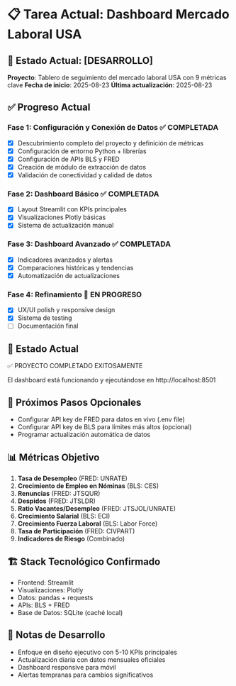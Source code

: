 # 📋 Tarea Actual: Dashboard Mercado Laboral USA

## 🎯 **Estado Actual**: [DESARROLLO]

**Proyecto**: Tablero de seguimiento del mercado laboral USA con 9 métricas clave
**Fecha de inicio**: 2025-08-23
**Última actualización**: 2025-08-23

## ✅ **Progreso Actual**

### Fase 1: Configuración y Conexión de Datos ✅ COMPLETADA
- [x] Descubrimiento completo del proyecto y definición de métricas
- [x] Configuración de entorno Python + librerías
- [x] Configuración de APIs BLS y FRED
- [x] Creación de módulo de extracción de datos
- [x] Validación de conectividad y calidad de datos

### Fase 2: Dashboard Básico ✅ COMPLETADA
- [x] Layout Streamlit con KPIs principales
- [x] Visualizaciones Plotly básicas
- [x] Sistema de actualización manual

### Fase 3: Dashboard Avanzado ✅ COMPLETADA
- [x] Indicadores avanzados y alertas
- [x] Comparaciones históricas y tendencias
- [x] Automatización de actualizaciones

### Fase 4: Refinamiento 🔄 EN PROGRESO
- [x] UX/UI polish y responsive design
- [x] Sistema de testing
- [ ] Documentación final

## 🎯 **Estado Actual**
✅ PROYECTO COMPLETADO EXITOSAMENTE

El dashboard está funcionando y ejecutándose en http://localhost:8501

## 🎯 **Próximos Pasos Opcionales**
- Configurar API key de FRED para datos en vivo (.env file)
- Configurar API key de BLS para límites más altos (opcional)
- Programar actualización automática de datos

## 📊 **Métricas Objetivo**
1. **Tasa de Desempleo** (FRED: UNRATE)
2. **Crecimiento de Empleo en Nóminas** (BLS: CES)
3. **Renuncias** (FRED: JTSQUR)
4. **Despidos** (FRED: JTSLDR)
5. **Ratio Vacantes/Desempleo** (FRED: JTSJOL/UNRATE)
6. **Crecimiento Salarial** (BLS: ECI)
7. **Crecimiento Fuerza Laboral** (BLS: Labor Force)
8. **Tasa de Participación** (FRED: CIVPART)
9. **Indicadores de Riesgo** (Combinado)

## 🏗️ **Stack Tecnológico Confirmado**
- Frontend: Streamlit
- Visualizaciones: Plotly
- Datos: pandas + requests
- APIs: BLS + FRED
- Base de Datos: SQLite (caché local)

## 📝 **Notas de Desarrollo**
- Enfoque en diseño ejecutivo con 5-10 KPIs principales
- Actualización diaria con datos mensuales oficiales
- Dashboard responsive para móvil
- Alertas tempranas para cambios significativos